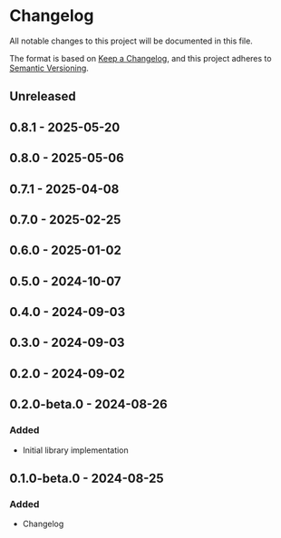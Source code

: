 # Changelog

All notable changes to this project will be documented in this file.

The format is based on [Keep a Changelog](https://keepachangelog.com/en/1.0.0/),
and this project adheres to [Semantic Versioning](https://semver.org/spec/v2.0.0.html).

## Unreleased

## 0.8.1 - 2025-05-20

## 0.8.0 - 2025-05-06

## 0.7.1 - 2025-04-08

## 0.7.0 - 2025-02-25

## 0.6.0 - 2025-01-02

## 0.5.0 - 2024-10-07

## 0.4.0 - 2024-09-03

## 0.3.0 - 2024-09-03

## 0.2.0 - 2024-09-02

## 0.2.0-beta.0 - 2024-08-26
### Added
- Initial library implementation

## 0.1.0-beta.0 - 2024-08-25
### Added
- Changelog

